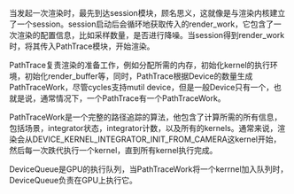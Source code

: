 当发起一次渲染时，最先到达session模块，顾名思义，这就像是与渲染内核建立了一个session。session启动后会循环地获取传入的render_work，它包含了一次渲染的配置信息，比如采样数量，是否进行降噪。当session得到render_work时，将其传入PathTrace模块，开始渲染。

PathTrace复责渲染的准备工作，例如分配所需的内存，初始化kernel的执行环境，初始化render_buffer等，同时，PathTrace根据Device的数量生成PathTraceWork，尽管cycles支持mutil device，但是一般Device只有一个，也就是说，通常情况下，一个PathTrace有一个PathTraceWork。

PathTraceWork是一个完整的路径追踪的算法，他包含了计算所需的所有信息，包括场景，integrator状态，integrator计数，以及所有的kernels。通常来说，渲染会从DEVICE_KERNEL_INTEGRATOR_INIT_FROM_CAMERA这kernel开始，然后每一次跌代执行一个kernel，直到所有kernel执行完成。

DeviceQueue是GPU的执行队列，当PathTraceWork将一个kerrnel加入队列时，DeviceQueue负责在GPU上执行它。